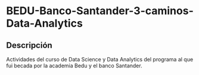 
# BEDU-Banco-Santander-3-caminos-Data-Analytics

## Descripción

Actividades del curso de Data Science y Data Analytics del programa al que fui becada por la academia Bedu y el banco Santander.

